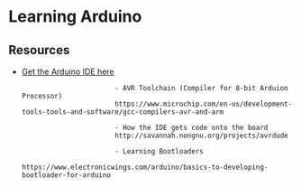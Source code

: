 # Learning Arduino

## Resources
- [Get the Arduino IDE here](https://www.arduino.cc/en/software)
                             
                             - AVR Toolchain (Compiler for 8-bit Arduion Processor)
                             https://www.microchip.com/en-us/development-tools-tools-and-software/gcc-compilers-avr-and-arm
                             
                             - How the IDE gets code onto the board
                             http://savannah.nongnu.org/projects/avrdude
                             
                             - Learning Bootloaders
                             https://www.electronicwings.com/arduino/basics-to-developing-bootloader-for-arduino
                             
                             